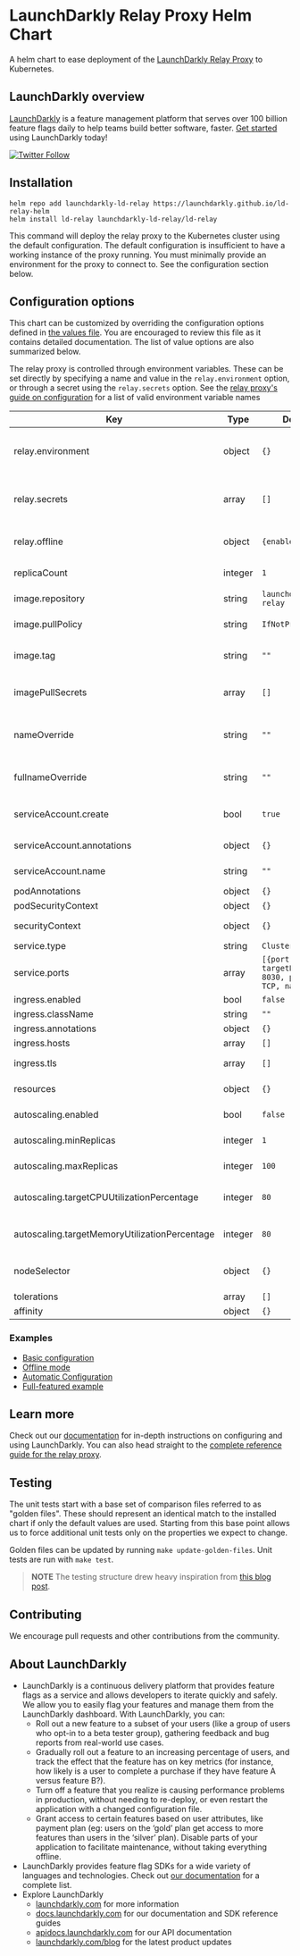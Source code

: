 # LaunchDarkly Relay Proxy Helm Chart

A helm chart to ease deployment of the [LaunchDarkly Relay Proxy](https://github.com/launchdarkly/ld-relay) to Kubernetes.

## LaunchDarkly overview

[LaunchDarkly](https://www.launchdarkly.com) is a feature management platform that serves over 100 billion feature flags daily to help teams build better software, faster. [Get started](https://docs.launchdarkly.com/docs/getting-started) using LaunchDarkly today!

[![Twitter Follow](https://img.shields.io/twitter/follow/launchdarkly.svg?style=social&label=Follow&maxAge=2592000)](https://twitter.com/intent/follow?screen_name=launchdarkly)

## Installation

```shell
helm repo add launchdarkly-ld-relay https://launchdarkly.github.io/ld-relay-helm
helm install ld-relay launchdarkly-ld-relay/ld-relay
```

This command will deploy the relay proxy to the Kubernetes cluster using the default configuration. The default configuration is insufficient to have a working instance of the proxy running. You must minimally provide an environment for the proxy to connect to. See the configuration section below.

## Configuration options

This chart can be customized by overriding the configuration options defined in [the values file](https://github.com/launchdarkly/ld-relay-helm/blob/main/values.yaml). You are encouraged to review this file as it contains detailed documentation. The list of value options are also summarized below.

The relay proxy is controlled through environment variables. These can be set directly by specifying a name and value in the `relay.environment` option, or through a secret using the `relay.secrets` option. See the [relay proxy's guide on configuration](https://github.com/launchdarkly/ld-relay/blob/v6/docs/configuration.md#file-section-environment-name) for a list of valid environment variable names

| Key                                             | Type    | Default                                                      | Description                                                                    |
| ----------------------------------------------- | ------- | ------------------------------------------------------------ | ------------------------------------------------------------------------------ |
| relay.environment                               | object  | `{}`                                                         | Define container environment variables to configure the relay instance         |
| relay.secrets                                   | array   | `[]`                                                         | Define container environment variables populated from a k8s secret             |
| relay.offline                                   | object  | `{enabled: false}`                                           | Optionally enable offline mode, mounting offline file from defined volume      |
| replicaCount                                    | integer | `1`                                                          | Number of replicas of the relay pod                                            |
| image.repository                                | string  | `launchdarkly/ld-relay`                                      | ld-relay image repository                                                      |
| image.pullPolicy                                | string  | `IfNotPresent`                                               | ld-relay image pull policy                                                     |
| image.tag                                       | string  | `""`                                                         | Overrides the image tag whose default is the chart appVersion.                 |
| imagePullSecrets                                | array   | `[]`                                                         | Specify dockere registry secret names as an array                              |
| nameOverride                                    | string  | `""`                                                         | Partially override the fullname template with a string (includes release name) |
| fullnameOverride                                | string  | `""`                                                         | Fully override the fullname template with a string                             |
| serviceAccount.create                           | bool    | `true`                                                       | Specifies whether a service account should be created                          |
| serviceAccount.annotations                      | object  | `{}`                                                         | Annotations to add to the service account                                      |
| serviceAccount.name                             | string  | `""`                                                         | The name of the service account to use.                                        |
| podAnnotations                                  | object  | `{}`                                                         | Pod annotations                                                                |
| podSecurityContext                              | object  | `{}`                                                         | Pod security context                                                           |
| securityContext                                 | object  | `{}`                                                         | Container security context                                                     |
| service.type                                    | string  | `ClusterIP`                                                  | Kubernetes service type                                                        |
| service.ports                                   | array   | `[{port: 8030, targetPort: 8030, protocol: TCP, name: api}]` | Service port mapping. Must include one port named api.                         |
| ingress.enabled                                 | bool    | `false`                                                      | Enable ingress controller                                                      |
| ingress.className                               | string  | `""`                                                         | Ingress class name                                                             |
| ingress.annotations                             | object  | `{}`                                                         | Ingress annotations                                                            |
| ingress.hosts                                   | array   | `[]`                                                         | List of host rules                                                             |
| ingress.tls                                     | array   | `[]`                                                         | Ingress TLS configuration                                                      |
| resources                                       | object  | `{}`                                                         | Resource requirements for the relay container                                  |
| autoscaling.enabled                             | bool    | `false`                                                      | Enable HorizontalPodAutoscaler                                                 |
| autoscaling.minReplicas                         | integer | `1`                                                          | Set minimum number of running replicas                                         |
| autoscaling.maxReplicas                         | integer | `100`                                                        | Set maximum number of running replicas                                         |
| autoscaling.targetCPUUtilizationPercentage      | integer | `80`                                                         | Configure CPU as an average utilization metrics resource                       |
| autoscaling.targetMemoryUtilizationPercentage   | integer | `80`                                                         | Configure memory as an average utilization metrics resource                    |
| nodeSelector                                    | object  | `{}`                                                         | Selector to target node placement for the relay pod                            |
| tolerations                                     | array   | `[]`                                                         | Specify pod tolerations                                                        |
| affinity                                        | object  | `{}`                                                         | Specify pod affinity                                                           |

### Examples

* [Basic configuration](./docs/examples/basic.md)
* [Offline mode](./docs/examples/offline-mode.md)
* [Automatic Configuration](./docs/examples/automatic-configuration.md)
* [Full-featured example](./docs/examples/full-featured.md)

## Learn more

Check out our [documentation](https://docs.launchdarkly.com) for in-depth instructions on configuring and using LaunchDarkly. You can also head straight to the [complete reference guide for the relay proxy](https://docs.launchdarkly.com/home/relay-proxy).

## Testing

The unit tests start with a base set of comparison files referred to as "golden files". These should represent an
identical match to the installed chart if only the default values are used. Starting from this base point allows us to
force additional unit tests only on the properties we expect to change.

Golden files can be updated by running `make update-golden-files`.
Unit tests are run with `make test`.

> **NOTE** The testing structure drew heavy inspiration from [this blog post](https://camunda.com/blog/2022/03/test/).

## Contributing

We encourage pull requests and other contributions from the community.

## About LaunchDarkly

* LaunchDarkly is a continuous delivery platform that provides feature flags as a service and allows developers to iterate quickly and safely. We allow you to easily flag your features and manage them from the LaunchDarkly dashboard.  With LaunchDarkly, you can:
    * Roll out a new feature to a subset of your users (like a group of users who opt-in to a beta tester group), gathering feedback and bug reports from real-world use cases.
    * Gradually roll out a feature to an increasing percentage of users, and track the effect that the feature has on key metrics (for instance, how likely is a user to complete a purchase if they have feature A versus feature B?).
    * Turn off a feature that you realize is causing performance problems in production, without needing to re-deploy, or even restart the application with a changed configuration file.
    * Grant access to certain features based on user attributes, like payment plan (eg: users on the ‘gold’ plan get access to more features than users in the ‘silver’ plan). Disable parts of your application to facilitate maintenance, without taking everything offline.
* LaunchDarkly provides feature flag SDKs for a wide variety of languages and technologies. Check out [our documentation](https://docs.launchdarkly.com/docs) for a complete list.
* Explore LaunchDarkly
    * [launchdarkly.com](https://www.launchdarkly.com/ "LaunchDarkly Main Website") for more information
    * [docs.launchdarkly.com](https://docs.launchdarkly.com/  "LaunchDarkly Documentation") for our documentation and SDK reference guides
    * [apidocs.launchdarkly.com](https://apidocs.launchdarkly.com/  "LaunchDarkly API Documentation") for our API documentation
    * [launchdarkly.com/blog](https://launchdarkly.com/blog/  "LaunchDarkly Blog Documentation") for the latest product updates
